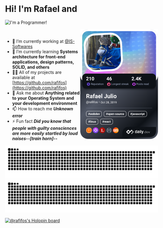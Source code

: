 # Hi! I'm Rafael and

![I'm a Programmer!](https://github.com/SAWARATSUKI/KawaiiLogos/blob/main/IamSeries/IamProgrammer!.png?raw=true)

<div align="left">
  <a target="_blank" href="https://app.daily.dev/Rafifos">
    <img alt="Rafael Julio's Dev Card" src="devcard.png" width="256" align="right" />
  </a>
</div>

<br />

- 🔭 I’m currently working at [@IS-Softwares](https://github.com/IS-Softwares)
- 🌱 I’m currently learning **Systems architecture for front-end applications, design patterns, SOLID, and others**
- 👨‍💻 All of my projects are available at [https://github.com/rafifos](https://github.com/rafifos)
- 💬 Ask me about **Anything related to your Operating System and your development environment**
- 📫 How to reach me **_Unknown error_**
- ⚡ Fun fact **_Did you know that people with guilty consciences are more easily startled by loud noises--[train horn]--_**

![GitHub Contribution Snake](github-contribution-grid-snake.svg#gh-light-mode-only)
![GitHub Contribution Snake (Dark Mode)](github-contribution-grid-snake-dark.svg#gh-dark-mode-only)

[![@rafifos's Holopin board](https://holopin.io/api/user/board?user=rafifos)](https://holopin.io/@rafifos)
